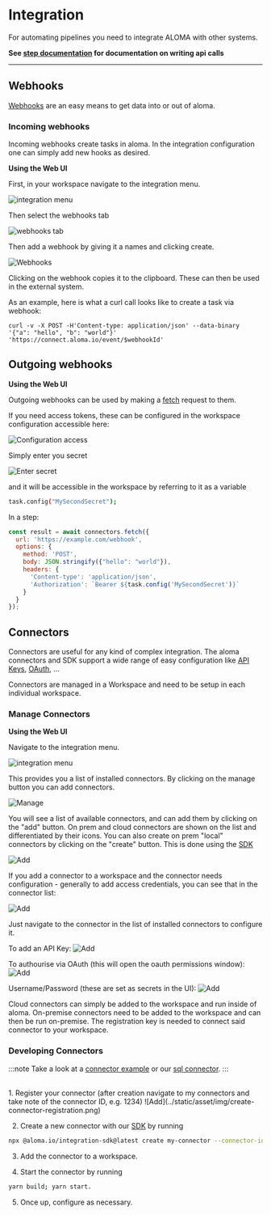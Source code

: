 # Integration

For automating pipelines you need to integrate ALOMA with other systems.

**See [step documentation](https://github.com/aloma-io/aloma-io/blob/main/docs/getting-started/steps.md#integration) for documentation on writing api calls**

---

## Webhooks  

[Webhooks](https://en.wikipedia.org/wiki/Webhook) are an easy means to get data into or out of aloma.

### Incoming webhooks

Incoming webhooks create tasks in aloma. In the integration configuration one can simply add new hooks as desired.

**Using the Web UI**

First, in your workspace navigate to the integration menu.

![integration menu](../static/asset/img/integration-menu.png)

Then select the webhooks tab 

![webhooks tab](../static/asset/img/webhooks-integration.png)

Then add a webhook by giving it a names and clicking create.

![Webhooks](../static/asset/img/webhooks.png)

Clicking on the webhook copies it to the clipboard. These can then be used in the external system.

As an example, here is what a curl call looks like to create a task via webhook:

```shell
curl -v -X POST -H'Content-type: application/json' --data-binary '{"a": "hello", "b": "world"}' 'https://connect.aloma.io/event/$webhookId'
```

## Outgoing webhooks

**Using the Web UI**

Outgoing webhooks can be used by making a [fetch](https://developer.mozilla.org/en-US/docs/Web/API/Fetch_API) request to them. 

If you need access tokens, these can be configured in the workspace configuration accessible here:

![Configuration access](../static/asset/img/secret-configuration.png) 

Simply enter you secret 

![Enter secret](../static/asset/img/set-secret1.png)

and it will be accessible in the workspace by referring to it as a variable

```bash
task.config("MySecondSecret");
```

In a step:

```js
const result = await connectors.fetch({ 
  url: 'https://example.com/webhook', 
  options: { 
    method: 'POST', 
    body: JSON.stringify({"hello": "world"}), 
    headers: { 
      'Content-type': 'application/json',
      'Authorization': `Bearer ${task.config('MySecondSecret')}`
    } 
  } 
});
```

## Connectors

Connectors are useful for any kind of complex integration. The aloma connectors and SDK support a wide range of easy configuration like [API Keys](https://en.wikipedia.org/wiki/API_key), [OAuth](https://en.wikipedia.org/wiki/OAuth), ...

Connectors are managed in a Workspace and need to be setup in each individual workspace.

### Manage Connectors

**Using the Web UI**

Navigate to the integration menu.

![integration menu](../static/asset/img/integration-menu.png)

This provides you a list of installed connectors. By clicking on the manage button you can add connectors.

![Manage](../static/asset/img/manage-connectors.png)

You will see a list of available connectors, and can add them by clicking on the "add" button. On prem and cloud connectors are shown on the list and differentiated by their icons. You can also create on prem "local" connectors by clicking on the "create" button. This is done using the [SDK](https://github.com/aloma-io/connectors)

![Add](../static/asset/img/connecter-list.png)

If you add a connector to a workspace and the connector needs configuration - generally to add access credentials, you can see that in the connector list:

![Add](../static/asset/img/configure-connector.png)

Just navigate to the connector in the list of installed connectors to configure it. 

To add an API Key:
![Add](../static/asset/img/configure-connector-details.png)

To authourise via OAuth (this will open the oauth permissions window):
![Add](../static/asset/img/configure-connector-details-oauth.png)

Username/Password (these are set as secrets in the UI):
![Add](../static/asset/img/configure-connector-details-username-password.png)


Cloud connectors can simply be added to the workspace and run inside of aloma.
On-premise connectors need to be added to the workspace and can then be run on-premise. The registration key is needed to connect said connector to your workspace.

### Developing Connectors

:::note
Take a look at a [connector example](https://github.com/aloma-io/integration/tree/main/nodejs/examples/hello-world) or our [sql connector](https://github.com/aloma-io/connector-sql/).
:::

<br />
1. Register your connector (after creation navigate to my connectors and take note of the connector ID, e.g. 1234)
![Add](../static/asset/img/create-connector-registration.png)

2. Create a new connector with our [SDK](https://github.com/aloma-io/integration) by running
```bash
npx @aloma.io/integration-sdk@latest create my-connector --connector-id 1234`
```

3. Add the connector to a workspace.

4. Start the connector by running
```bash
yarn build; yarn start.
```

5. Once up, configure as necessary.
